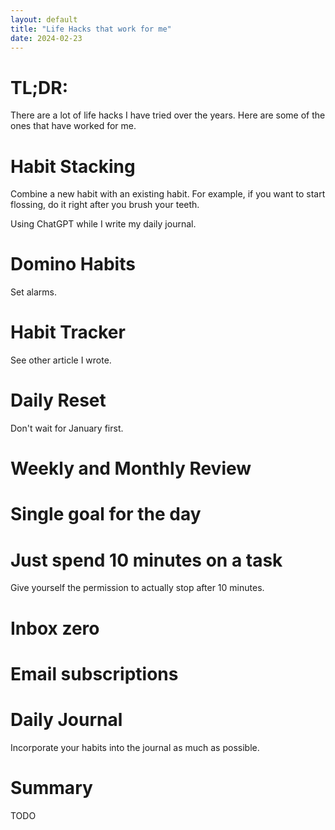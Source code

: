 ```yaml
---
layout: default
title: "Life Hacks that work for me"
date: 2024-02-23
---
```


# TL;DR:
There are a lot of life hacks I have tried over the years. Here are some of the ones that have worked for me.

# Habit Stacking
Combine a new habit with an existing habit. For example, if you want to start flossing, do it right after you brush your teeth.

Using ChatGPT while I write my daily journal.

# Domino Habits
Set alarms.

# Habit Tracker
See other article I wrote.

# Daily Reset
Don't wait for January first.

# Weekly and Monthly Review

# Single goal for the day

# Just spend 10 minutes on a task
Give yourself the permission to actually stop after 10 minutes.

# Inbox zero

# Email subscriptions

# Daily Journal
Incorporate your habits into the journal as much as possible.

# Summary
TODO
